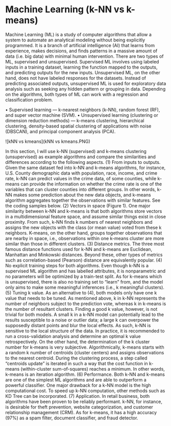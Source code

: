 # Machine Learning (k-NN vs k-means)
Machine Learning (ML) is a study of computer algorithms that allow a system to automate an analytical modeling without being explicitly programmed. It is a branch of artificial intelligence (AI) that learns from experience, makes decisions, and finds patterns in a massive amount of data (i.e. big data) with minimal human intervention. There are two types of ML, supervised and unsupervised. Supervised ML involves using labeled inputs in a training dataset, learning the function mapped to the outputs, and predicting outputs for the new inputs. Unsupervised ML, on the other hand, does not have labeled responses for the datasets. Instead of predicting associated outputs, unsupervised ML is used for exploratory data analysis such as seeking any hidden pattern or grouping in data. Depending on the algorithms, both types of ML can work with a regression and classification problem. 


•	Supervised learning — k-nearest neighbors (k-NN), random forest (RF), and super vector machine (SVM).
•	Unsupervised learning (clustering or dimension reduction methods) — k-means clustering, hierarchical clustering, density-based spatial clustering of applications with noise (DBSCAN), and principal component analysis (PCA).  

![kNN vs kmeans](kNN vs kmeans.PNG)


In this section, I will use k-NN (supervised) and k-means clustering (unsupervised) as example algorithms and compare the similarities and differences according to the following aspects. (1) From inputs to outputs. Given the same dataset fed into k-NN and k-means algorithms, for instance, U.S. County demographic data with population, race, income, and crime rate, k-NN can predict values in the crime data, of some counties, while k-means can provide the information on whether the crime rate is one of the variables that can cluster counties into different groups. In other words, k-NN makes some prediction about the new data objects, and k-means algorithm aggregates together the observations with similar features. See the coding samples below. (2) Vectors in space (Figure 1). One major similarity between k-NN and k-means is that both algorithms store vectors in a multidimensional feature space, and assume similar things exist in close proximity. From such, k-NN finds k numbers of nearest neighbors and assigns the new objects with the class (or mean value) voted from these k neighbors. K-means, on the other hand, groups together observations that are nearby in space, i.e., observations within one k-means cluster are more similar than those in different clusters.  (3) Distance metrics. The three most famous distance functions used for k-NN and k-means are Euclidean, Manhattan and Minkowski distances. Beyond these, other types of metrics such as correlation-based (Pearson) distance are equivalently popular. (4) No explicit training steps for both algorithms. Even though k-NN is a supervised ML algorithm and has labelled attributes, it is nonparametric and no parameters will be optimized by a train-test split. As for k-means which is unsupervised, there is also no training set to “learn” from, and the model only aims to make some meaningful inferences (i.e., k meaningful clusters). (5) Tuning k value. As an alternative to (4), both models only have one k value that needs to be tuned. As mentioned above, k in k-NN represents the number of neighbors subject to the prediction vote, whereas k in k-means is the number of resultant clusters. Finding a good k value, however, is not trivial for both models. A small k in a k-NN model can potentially lead to the results susceptible to a noise or outlier data; a large k can overpower the supposedly distant points and blur the local effects. As such, k-NN is sensitive to the local structure of the data. In practice, it is recommended to run a cross-validation analysis and determine an optimal k value retrospectively. On the other hand, the determination of the k cluster number for k-means is very subjective. Algorithmically, k-means starts with a random k number of centroids (cluster centers) and assigns observations to the nearest centroid. During the clustering process, a step called “centroids update” is iterated in such a way that the cost function in k-means (within-cluster sum-of-squares) reaches a minimum. In other words, k-means is an iteration algorithm. (6) Performance. Both k-NN and k-means are one of the simplest ML algorithms and are able to outperform a powerful classifier. One major drawback for a k-NN model is the high computational cost. To speed up k-NN computation, other methods such as KD Tree can be incorporated. (7) Application. In retail business, both algorithms have been proven to be reliably performant. k-NN, for instance, is desirable for theft prevention, website categorization, and customer relationship management (CRM). As for k-means, it has a high accuracy (97%) as a spam filter, document classifier, and fraud detector.


